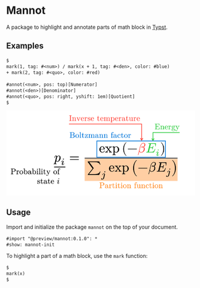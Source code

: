 # Mannot
A package to highlight and annotate parts of math block in [Typst](https://typst.app/).

## Examples
```typst
$
mark(1, tag: #<num>) / mark(x + 1, tag: #<den>, color: #blue)
+ mark(2, tag: #<quo>, color: #red)

#annot(<num>, pos: top)[Numerator]
#annot(<den>)[Denominator]
#annot(<quo>, pos: right, yshift: 1em)[Quotient]
$
```

![Example1](/examples/showcase.svg)

## Usage
Import and initialize the package `mannot` on the top of your document.
```typst
#import "@preview/mannot:0.1.0": *
#show: mannot-init
```

To highlight a part of a math block, use the `mark` function:
```typst
$
mark(x)
$
```
